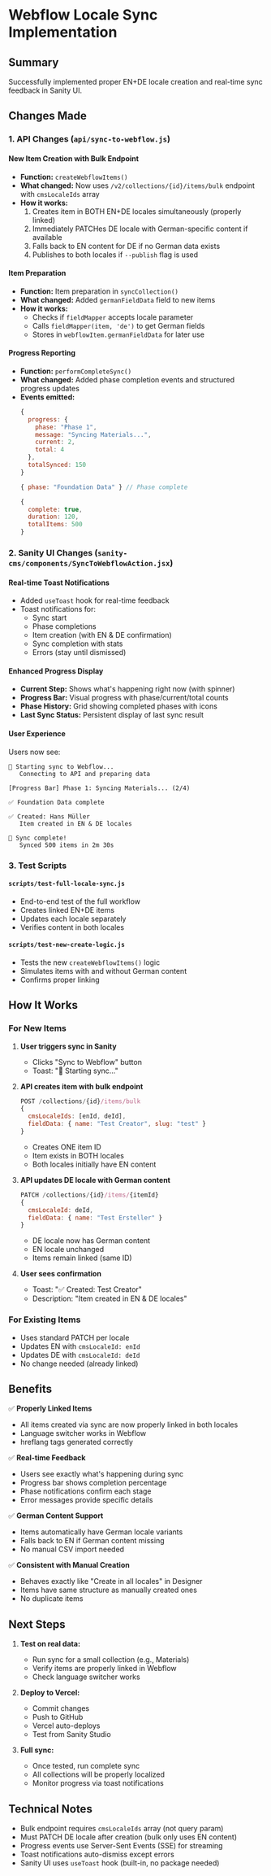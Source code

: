 # Webflow Locale Sync Implementation

## Summary
Successfully implemented proper EN+DE locale creation and real-time sync feedback in Sanity UI.

## Changes Made

### 1. API Changes (`api/sync-to-webflow.js`)

#### New Item Creation with Bulk Endpoint
- **Function:** `createWebflowItems()`
- **What changed:** Now uses `/v2/collections/{id}/items/bulk` endpoint with `cmsLocaleIds` array
- **How it works:**
  1. Creates item in BOTH EN+DE locales simultaneously (properly linked)
  2. Immediately PATCHes DE locale with German-specific content if available
  3. Falls back to EN content for DE if no German data exists
  4. Publishes to both locales if `--publish` flag is used

#### Item Preparation
- **Function:** Item preparation in `syncCollection()`
- **What changed:** Added `germanFieldData` field to new items
- **How it works:**
  - Checks if `fieldMapper` accepts locale parameter
  - Calls `fieldMapper(item, 'de')` to get German fields
  - Stores in `webflowItem.germanFieldData` for later use

#### Progress Reporting
- **Function:** `performCompleteSync()` 
- **What changed:** Added phase completion events and structured progress updates
- **Events emitted:**
  ```javascript
  {
    progress: {
      phase: "Phase 1",
      message: "Syncing Materials...",
      current: 2,
      total: 4
    },
    totalSynced: 150
  }
  
  { phase: "Foundation Data" } // Phase complete
  
  {
    complete: true,
    duration: 120,
    totalItems: 500
  }
  ```

### 2. Sanity UI Changes (`sanity-cms/components/SyncToWebflowAction.jsx`)

#### Real-time Toast Notifications
- Added `useToast` hook for real-time feedback
- Toast notifications for:
  - Sync start
  - Phase completions
  - Item creation (with EN & DE confirmation)
  - Sync completion with stats
  - Errors (stay until dismissed)

#### Enhanced Progress Display
- **Current Step:** Shows what's happening right now (with spinner)
- **Progress Bar:** Visual progress with phase/current/total counts
- **Phase History:** Grid showing completed phases with icons
- **Last Sync Status:** Persistent display of last sync result

#### User Experience
Users now see:
```
🔄 Starting sync to Webflow...
   Connecting to API and preparing data

[Progress Bar] Phase 1: Syncing Materials... (2/4)

✅ Foundation Data complete

✅ Created: Hans Müller
   Item created in EN & DE locales

🎉 Sync complete!
   Synced 500 items in 2m 30s
```

### 3. Test Scripts

#### `scripts/test-full-locale-sync.js`
- End-to-end test of the full workflow
- Creates linked EN+DE items
- Updates each locale separately
- Verifies content in both locales

#### `scripts/test-new-create-logic.js`
- Tests the new `createWebflowItems()` logic
- Simulates items with and without German content
- Confirms proper linking

## How It Works

### For New Items

1. **User triggers sync in Sanity**
   - Clicks "Sync to Webflow" button
   - Toast: "🔄 Starting sync..."

2. **API creates item with bulk endpoint**
   ```javascript
   POST /collections/{id}/items/bulk
   {
     cmsLocaleIds: [enId, deId],
     fieldData: { name: "Test Creator", slug: "test" }
   }
   ```
   - Creates ONE item ID
   - Item exists in BOTH locales
   - Both locales initially have EN content

3. **API updates DE locale with German content**
   ```javascript
   PATCH /collections/{id}/items/{itemId}
   {
     cmsLocaleId: deId,
     fieldData: { name: "Test Ersteller" }
   }
   ```
   - DE locale now has German content
   - EN locale unchanged
   - Items remain linked (same ID)

4. **User sees confirmation**
   - Toast: "✅ Created: Test Creator"
   - Description: "Item created in EN & DE locales"

### For Existing Items

- Uses standard PATCH per locale
- Updates EN with `cmsLocaleId: enId`
- Updates DE with `cmsLocaleId: deId`
- No change needed (already linked)

## Benefits

✅ **Properly Linked Items**
- All items created via sync are now properly linked in both locales
- Language switcher works in Webflow
- hreflang tags generated correctly

✅ **Real-time Feedback**
- Users see exactly what's happening during sync
- Progress bar shows completion percentage
- Phase notifications confirm each stage
- Error messages provide specific details

✅ **German Content Support**
- Items automatically have German locale variants
- Falls back to EN if German content missing
- No manual CSV import needed

✅ **Consistent with Manual Creation**
- Behaves exactly like "Create in all locales" in Designer
- Items have same structure as manually created ones
- No duplicate items

## Next Steps

1. **Test on real data:**
   - Run sync for a small collection (e.g., Materials)
   - Verify items are properly linked in Webflow
   - Check language switcher works

2. **Deploy to Vercel:**
   - Commit changes
   - Push to GitHub
   - Vercel auto-deploys
   - Test from Sanity Studio

3. **Full sync:**
   - Once tested, run complete sync
   - All collections will be properly localized
   - Monitor progress via toast notifications

## Technical Notes

- Bulk endpoint requires `cmsLocaleIds` array (not query param)
- Must PATCH DE locale after creation (bulk only uses EN content)
- Progress events use Server-Sent Events (SSE) for streaming
- Toast notifications auto-dismiss except errors
- Sanity UI uses `useToast` hook (built-in, no package needed)

